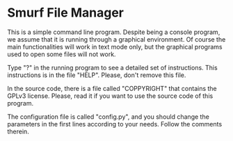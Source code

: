Smurf File Manager
==================

This is a simple command line program. Despite
being a console program, we assume that it is running
through a graphical environment. Of course the main functionalities will 
work in text mode only, but the graphical programs used to open 
some files will not work.

Type "?" in the running program to see a detailed set of instructions.
This instructions is in the file "HELP". Please, don't remove this file.

In the source code, there is a file called "COPPYRIGHT" that contains
the GPLv3 license. Please, read it if you want to use the source code 
of this program.

The configuration file is called "config.py", and you should change
the parameters in the first lines according to your needs. Follow the
comments therein.
